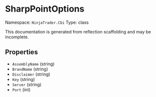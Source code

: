 # SharpPointOptions

Namespace: `NinjaTrader.Cbi`
Type: class

This documentation is generated from reflection scaffolding and may be incomplete.

## Properties
- `AssemblyName` (string)
- `BrandName` (string)
- `Disclaimer` (string)
- `Key` (string)
- `Server` (string)
- `Port` (int)
